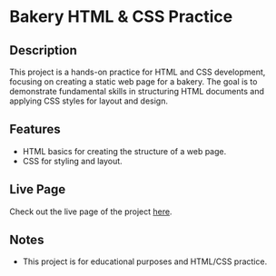 # Bakery HTML & CSS Practice

## Description

This project is a hands-on practice for HTML and CSS development, focusing on creating a static web page for a bakery. The goal is to demonstrate fundamental skills in structuring HTML documents and applying CSS styles for layout and design.

## Features

- HTML basics for creating the structure of a web page.
- CSS for styling and layout.

## Live Page

Check out the live page of the project [here](https://alaakholif.github.io/Bakery/). 

## Notes

- This project is for educational purposes and HTML/CSS practice.
